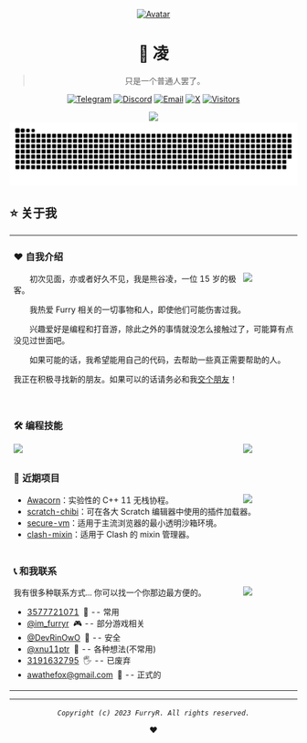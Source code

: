<div align="center">

[![Avatar](https://avatars.githubusercontent.com/u/55276797?v=4)](https://github.com/FurryR)

# 🐺 凌

> 只是一个普通人罢了。

<div align="center">

[![Telegram](https://img.shields.io/badge/Telegram-blue?style=flat-square&logo=telegram)](#-和我联系) [![Discord](https://img.shields.io/badge/Discord-darkblue?style=flat-square&logo=discord)](#-和我联系) [![Email](https://img.shields.io/badge/Email-green?style=flat-square&logo=gmail)](#-和我联系) [![X](https://img.shields.io/badge/X-black?style=flat-square&logo=X)](#-和我联系) [![Visitors](https://hits.dwyl.com/FurryR/FurryR.svg?style=flat-square)](http://github.com/FurryR)

</div>

<a href="https://github.com/FurryR">
<picture>
  <source
    srcset="https://github-widgetbox.vercel.app/api/profile?username=FurryR&data=followers,repositories,stars,commits&theme=darkmode"
    media="(prefers-color-scheme: dark)"
  />
  <source
    srcset="https://github-widgetbox.vercel.app/api/profile?username=FurryR&data=followers,repositories,stars,commits"
    media="(prefers-color-scheme: light), (prefers-color-scheme: no-preference)"
  />
  <img src="https://github-widgetbox.vercel.app/api/profile?username=FurryR&data=followers,repositories,stars,commits" />
</picture>
</a>

<picture>
  <source media="(prefers-color-scheme: dark)" srcset="./assets/github-contribution-grid-snake-dark.svg" />
  <source media="(prefers-color-scheme: light), (prefers-color-scheme: no-preference)" srcset="./assets/github-contribution-grid-snake.svg" />
  <img src="./assets/github-contribution-grid-snake.svg" />
</picture>

</div>

## ⭐ 关于我

<table>
<tr><td>

### ❤️ 自我介绍

<img align="right" width="88" src="https://openmoji.org/data/color/svg/1F43E.svg" />

&emsp;&emsp;初次见面，亦或者好久不见，我是熊谷凌，一位 15 岁的极客。

&emsp;&emsp;我热爱 Furry 相关的一切事物和人，即使他们可能伤害过我。

&emsp;&emsp;兴趣爱好是编程和打音游，除此之外的事情就没怎么接触过了，可能算有点没见过世面吧。

&emsp;&emsp;如果可能的话，我希望能用自己的代码，去帮助一些真正需要帮助的人。

我正在积极寻找新的朋友。如果可以的话请务必和我[交个朋友](#-和我联系)！<img width=1000 />

</td></tr>
<tr><td>

### 🛠️ 编程技能

<img align="right" width="88" src="https://openmoji.org/data/color/svg/1F431-200D-1F4BB.svg" />

<picture>
  <source
    srcset="https://github-widgetbox.vercel.app/api/skills?languages=js,ts,python,html,css,c,cpp,rust,json,yaml,markdown&theme=darkmode"
    media="(prefers-color-scheme: dark)"
  />
  <source
    srcset="https://github-widgetbox.vercel.app/api/skills?languages=js,ts,python,html,css,c,cpp,rust,json,yaml,markdown"
    media="(prefers-color-scheme: light), (prefers-color-scheme: no-preference)"
  />
  <img src="https://github-widgetbox.vercel.app/api/skills?languages=js,ts,python,html,css,c,cpp,rust,json,yaml,markdown" />
</picture>

</td></tr>
<tr><td>

### 🚧 近期项目

<img align="right" width="88" src="https://openmoji.org/data/color/svg/E045.svg" />

- [Awacorn](https://github.com/FurryR/Awacorn)：实验性的 C++ 11 无栈协程。
- [scratch-chibi](https://github.com/SimonShiki/scratch-chibi)：可在各大 Scratch 编辑器中使用的插件加载器。
- [secure-vm](https://github.com/FurryR/secure-vm)：适用于主流浏览器的最小透明沙箱环境。
- [clash-mixin](https://github.com/FurryR/clash-mixin)：适用于 Clash 的 mixin 管理器。

</td></tr>

<tr><td>

### 📞 和我联系

<img align="right" width="88" src="https://openmoji.org/data/color/svg/E040.svg" />

我有很多种联系方式... 你可以找一个你那边最方便的。

- [3577721071](https://qm.qq.com/q/QlGgZqe2aW&personal_qrcode_source=3)&nbsp;&nbsp;📌 -- 常用
- [@im_furryr](discord.com/users/im_furryr)&nbsp;&nbsp;🎮 -- 部分游戏相关
- [@DevRinOwO](https://t.me/DevRinOwO)&nbsp;&nbsp;🔐 -- 安全
- [@xnu11ptr](https://x.com/xnu11ptr)&nbsp;&nbsp;💬 -- 各种想法(不常用)
- [3191632795](https://qm.qq.com/q/GVAI4qOcqO&personal_qrcode_source=3)&nbsp;&nbsp;🖐️ -- 已废弃
- [awathefox@gmail.com](mailto:awathefox@gmail.com)&nbsp;&nbsp;🏢 -- 正式的

</td></tr>

</table>

---

<div align="center">

_`Copyright (c) 2023 FurryR. All rights reserved.`_

❤️

</div>
